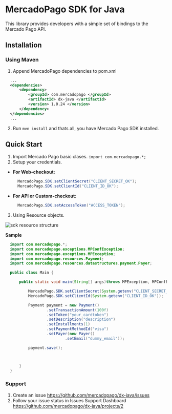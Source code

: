 # MercadoPago SDK for Java

This library provides developers with a simple set of bindings to the Mercado Pago API.

## Installation 

### Using Maven
1. Append MercadoPago dependencies to pom.xml

  ```xml
    ...
    <dependencies>
        <dependency>
            <groupId> com.mercadopago </groupId>
            <artifactId> dx-java </artifactId>
            <version> 1.0.24 </version>
        </dependency>
    </dependencies>
    ...
  ```
2. Run `mvn install` and thats all, you have Mercado Pago SDK installed.

## Quick Start

1. Import Mercado Pago basic clases. `import com.mercadopago.*;`
2. Setup your credentials.
  - **For Web-checkout:**
    ```java
      MercadoPago.SDK.setClientSecret("CLIENT_SECRET_OK");
      MercadoPago.SDK.setClientId("CLIENT_ID_OK");
    ```
  - **For API or Custom-checkout:**
    ```java
      MercadoPago.SDK.setAccessToken("ACCESS_TOKEN"); 
    ```
3. Using Resource objects.

![sdk resource structure](https://user-images.githubusercontent.com/864790/34393059-9acad058-eb2e-11e7-9987-494eaf19d109.png)

**Sample**

```java
  import com.mercadopago.*;
  import com.mercadopago.exceptions.MPConfException;
  import com.mercadopago.exceptions.MPException;
  import com.mercadopago.resources.Payment;
  import com.mercadopago.resources.datastructures.payment.Payer;

  public class Main {

      public static void main(String[] args)throws MPException, MPConfException {

          MercadoPago.SDK.setClientSecret(System.getenv("CLIENT_SECRET_OK"));
          MercadoPago.SDK.setClientId(System.getenv("CLIENT_ID_OK"));

          Payment payment = new Payment()
                  .setTransactionAmount(100f)
                  .setToken("your_cardtoken")
                  .setDescription("description")
                  .setInstallments(1)
                  .setPaymentMethodId("visa")
                  .setPayer(new Payer()
                          .setEmail("dummy_email"));

          payment.save();



      }
  }
```

### Support 

1. Create an issue https://github.com/mercadopago/dx-java/issues 
2. Follow your issue status in Issues Support Dashboard https://github.com/mercadopago/dx-java/projects/2

